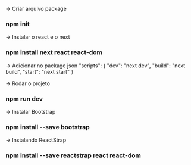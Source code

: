 -> Criar arquivo package
### npm init

-> Instalar o react e o next 
### npm install next react react-dom

-> Adicionar no package json 
"scripts": {
  "dev": "next dev",
  "build": "next build",
  "start": "next start"
}

-> Rodar o projeto
### npm run dev 

-> Instalar Bootstrap
### npm install --save bootstrap

-> Instalando ReactStrap
### npm install --save reactstrap react react-dom
